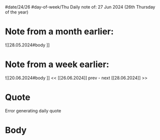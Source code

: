 
#date/24/26
#day-of-week/Thu
Daily note of: 27 Jun 2024 (26th Thursday of the year)

# Note from a month earlier:
![[28.05.2024#body ]]

# Note from a week earlier:
![[20.06.2024#body ]]
 << [[26.06.2024]] prev - next [[28.06.2024]] >>
# Quote

Error generating daily quote
# Body

